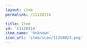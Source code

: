 ```yaml
---
layout: item
permalink: /11120314

title: Item
id: '11120314'
item_name: 'Unknown'
icon_url: 'item/icon/11150023.png'
---
```

